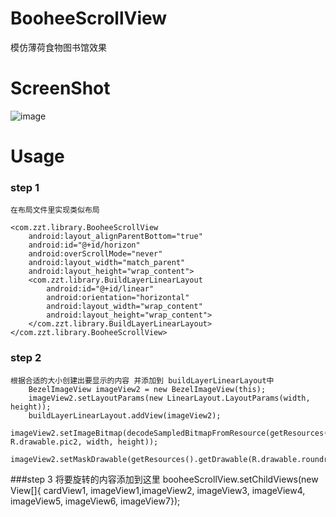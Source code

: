 # BooheeScrollView

模仿薄荷食物图书馆效果

# ScreenShot


![image](https://github.com/zhaozhentao/BooheeScrollView/blob/master/screenshot/screen.gif)


# Usage
### step 1
    在布局文件里实现类似布局
    
    <com.zzt.library.BooheeScrollView
        android:layout_alignParentBottom="true"
        android:id="@+id/horizon"
        android:overScrollMode="never"
        android:layout_width="match_parent"
        android:layout_height="wrap_content">
        <com.zzt.library.BuildLayerLinearLayout
            android:id="@+id/linear"
            android:orientation="horizontal"
            android:layout_width="wrap_content"
            android:layout_height="wrap_content">
        </com.zzt.library.BuildLayerLinearLayout>
    </com.zzt.library.BooheeScrollView>
    
### step 2
    根据合适的大小创建出要显示的内容 并添加到 buildLayerLinearLayout中
        BezelImageView imageView2 = new BezelImageView(this);
        imageView2.setLayoutParams(new LinearLayout.LayoutParams(width, height));
        buildLayerLinearLayout.addView(imageView2);
        imageView2.setImageBitmap(decodeSampledBitmapFromResource(getResources(),  R.drawable.pic2, width, height));
        imageView2.setMaskDrawable(getResources().getDrawable(R.drawable.roundrect));
###step 3
    将要旋转的内容添加到这里
    booheeScrollView.setChildViews(new View[]{
        cardView1, imageView1,imageView2, imageView3,
        imageView4, imageView5, imageView6, imageView7});
        

